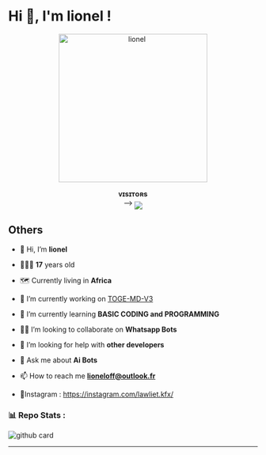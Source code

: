 # Hi 👋, I'm lionel !

<p align="center">  
  <a href="https://github.com/toge012345">
    <img alt="lionel" height="300" src="https://telegra.ph/file/e032a107c82cac9702783.jpg">
  </a>
</p>
<p align="center">
    <b>ᴠɪsɪᴛᴏʀs</b><br>
 -->    <img align="middle" src="https://profile-counter.glitch.me/toge012345/count.svg" />
</p>


## Others

- 👋 Hi, I’m **lionel**

-  👨🏻‍🦱 **17** years old

-  🗺 Currently living in **Africa**

- 🔭 I’m currently working on [TOGE-MD-V3](https://github.com/toge012345/TOGE-MD-V3)

- 🧠 I’m currently learning **BASIC CODING and PROGRAMMING**

- 👯‍♀️ I’m looking to collaborate on **Whatsapp Bots**

- 🤝 I’m looking for help with **other developers**

-  💬 Ask me about **Ai Bots**

- 📫 How to reach me **lioneloff@outlook.fr**
 
- 🚩Instagram : https://instagram.com/lawliet.kfx/


### 📊 Repo Stats : 
![github card](https://github-readme-stats.vercel.app/api/pin/?username=toge012345&repo=TOGE-MD-V3&theme=radical)

---


  

